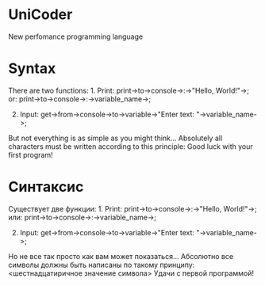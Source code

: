 # UniCoder
New perfomance programming language

<h1>Syntax</h1>
There are two functions:
1. Print:
print->to->console->:->"Hello, World!"->;
or:
print->to->console->:->variable_name->;

2. Input:
get->from->console->to->variable->"Enter text: "->variable_name->;

But not everything is as simple as you might think...
Absolutely all characters must be written according to this principle: <hexadecimal value of the character>
Good luck with your first program!

<h1>Синтаксис</h1>
Существует две функции:
1. Print:
print->to->console->:->"Hello, World!"->;
или:
print->to->console->:->variable_name->;

2. Input:
get->from->console->to->variable->"Enter text: "->variable_name->;

Но не все так просто как вам может показаться...
Абсолютно все символы должны быть написаны по такому принципу: <шестнадцатиричное значение символа>
Удачи с первой программой!
